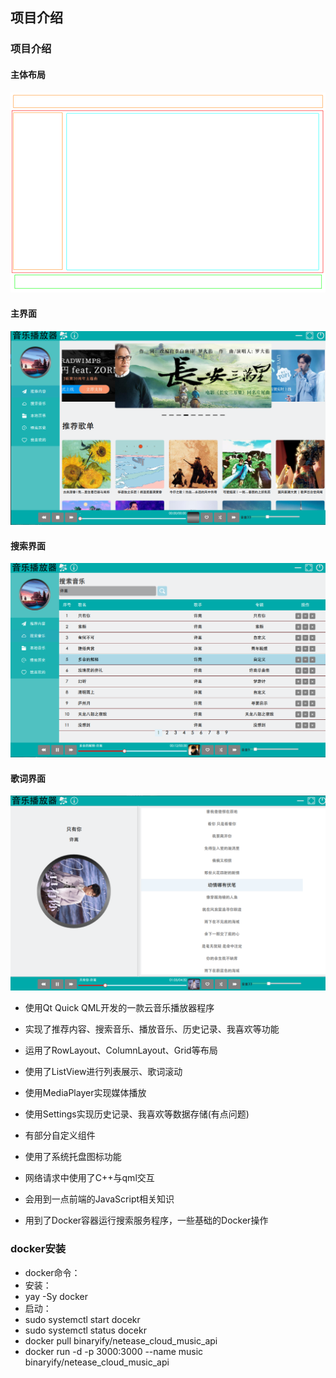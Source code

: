 ##  项目介绍

###  项目介绍
#### 主体布局
![主体布局](music_images/主体布局.png)
#### 主界面
![主界面](music_images/主界面.png)
#### 搜索界面
![搜索界面](music_images/搜索界面.png)
#### 歌词界面
![歌词界面](music_images/歌词界面.png)

- 使用Qt Quick QML开发的一款云音乐播放器程序

- 实现了推荐内容、搜索音乐、播放音乐、历史记录、我喜欢等功能

- 运用了RowLayout、ColumnLayout、Grid等布局

- 使用了ListView进行列表展示、歌词滚动
- 使用MediaPlayer实现媒体播放
- 使用Settings实现历史记录、我喜欢等数据存储(有点问题)
- 有部分自定义组件
- 使用了系统托盘图标功能

- 网络请求中使用了C++与qml交互

- 会用到一点前端的JavaScript相关知识

- 用到了Docker容器运行搜索服务程序，一些基础的Docker操作


###  docker安装
- docker命令：
- 安装：
- yay -Sy docker
- 启动：
- sudo systemctl start docekr
- sudo systemctl status docekr
- docker pull binaryify/netease_cloud_music_api
- docker run -d -p 3000:3000  --name music binaryify/netease_cloud_music_api
